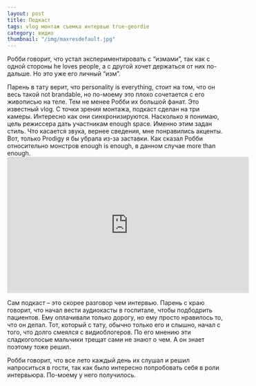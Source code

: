 ```yaml
---
layout: post
title: Подкаст
tags: vlog монтаж съемка интервью true-geordie
category: видио
thumbnail: "/img/maxresdefault.jpg"
---
```



<p class="lead">Робби говорит, что устал экспериментировать с “измами”,  так как с одной стороны he loves people, а с другой хочет держаться от них по-дальше. Но это уже его личный “изм”. </p>  Парень в тату верит, что personality is everything, стоит на том, что он весь такой not brandable, но по-моему это плохо сочетается с его живописью на теле. Тем не менее Робби их большой фанат. Это известный vlog. С точки зрения монтажа, подкаст сделан на три камеры. Интересно как они синхронизируются. Насколько я понимаю, цель режиссера  дать участникам enough space. Именно этим задан стиль. Что касается звука, вернее сведения, мне понравились акценты. Вот, только Prodigy я бы убрала из-за заставки. Как сказал Робби относительно монстров enough is enough, в данном случае more than enough.


<iframe class="center-media page-media" width="560" height="315" src="https://www.youtube.com/embed/aR_0zCBdI2k" frameborder="0" allow="autoplay; encrypted-media" allowfullscreen></iframe>

Сам подкаст – это скорее разговор чем интервью. Парень с краю говорит, что начал вести аудиокасты в госпитале, чтобы подбодрить пациентов. Ему оплачивали только дорогу, но ему просто нравилось то, что он делал. Тот, который с тату, обычно только его и слышно, начал с того, что долго смеялся с видиоблогеров. По его мнению эти сладкоголосые мальчики трещат сами не знают о чем. А он знает поэтому тоже решил.

Робби говорит, что все лето каждый день их слушал и решил напроситься в гости, так как было интересно попробовать себя в роли интервьюра. По-моему у него получилось.
